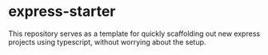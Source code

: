 # express-starter

This repository serves as a template for quickly scaffolding out new express projects using typescript, without worrying about the setup.
